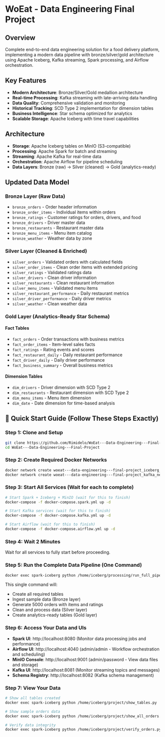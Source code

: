 # WoEat - Data Engineering Final Project

## Overview
Complete end-to-end data engineering solution for a food delivery platform, implementing a modern data pipeline with bronze/silver/gold architecture using Apache Iceberg, Kafka streaming, Spark processing, and Airflow orchestration.

## Key Features
- **Modern Architecture**: Bronze/Silver/Gold medallion architecture
- **Real-time Processing**: Kafka streaming with late-arriving data handling
- **Data Quality**: Comprehensive validation and monitoring
- **Historical Tracking**: SCD Type 2 implementation for dimension tables
- **Business Intelligence**: Star schema optimized for analytics
- **Scalable Storage**: Apache Iceberg with time travel capabilities

## Architecture
- **Storage**: Apache Iceberg tables on MinIO (S3-compatible)
- **Processing**: Apache Spark for batch and streaming
- **Streaming**: Apache Kafka for real-time data
- **Orchestration**: Apache Airflow for pipeline scheduling
- **Data Layers**: Bronze (raw) → Silver (cleaned) → Gold (analytics-ready)

## Updated Data Model

### Bronze Layer (Raw Data)
- `bronze_orders` - Order header information
- `bronze_order_items` - Individual items within orders
- `bronze_ratings` - Customer ratings for orders, drivers, and food
- `bronze_drivers` - Driver master data
- `bronze_restaurants` - Restaurant master data  
- `bronze_menu_items` - Menu item catalog
- `bronze_weather` - Weather data by zone

### Silver Layer (Cleaned & Enriched)
- `silver_orders` - Validated orders with calculated fields
- `silver_order_items` - Clean order items with extended pricing
- `silver_ratings` - Validated ratings data
- `silver_drivers` - Clean driver information
- `silver_restaurants` - Clean restaurant information
- `silver_menu_items` - Validated menu items
- `silver_restaurant_performance` - Daily restaurant metrics
- `silver_driver_performance` - Daily driver metrics
- `silver_weather` - Clean weather data

### Gold Layer (Analytics-Ready Star Schema)
#### Fact Tables
- `fact_orders` - Order transactions with business metrics
- `fact_order_items` - Item-level sales facts
- `fact_ratings` - Rating events and scores
- `fact_restaurant_daily` - Daily restaurant performance
- `fact_driver_daily` - Daily driver performance
- `fact_business_summary` - Overall business metrics

#### Dimension Tables
- `dim_drivers` - Driver dimension with SCD Type 2
- `dim_restaurants` - Restaurant dimension with SCD Type 2
- `dim_menu_items` - Menu item dimension
- `dim_date` - Date dimension for time-based analysis

## 🚀 Quick Start Guide (Follow These Steps Exactly)

### Step 1: Clone and Setup
```bash
git clone https://github.com/Rimidelo/WoEat---Data-Engineering---Final-Project
cd WoEat---Data-Engineering---Final-Project
```

### Step 2: Create Required Docker Networks
```bash
docker network create woeat---data-engineering---final-project_iceberg_net
docker network create woeat---data-engineering---final-project_kafka_net
```

### Step 3: Start All Services (Wait for each to complete)
```bash
# Start Spark + Iceberg + MinIO (wait for this to finish)
docker-compose -f docker-compose.spark.yml up -d

# Start Kafka services (wait for this to finish)
docker-compose -f docker-compose.kafka.yml up -d

# Start Airflow (wait for this to finish)
docker-compose -f docker-compose.airflow.yml up -d
```

### Step 4: Wait 2 Minutes
Wait for all services to fully start before proceeding.

### Step 5: Run the Complete Data Pipeline (One Command)
```bash
docker exec spark-iceberg python /home/iceberg/processing/run_full_pipeline.py
```

This single command will:
- Create all required tables
- Ingest sample data (Bronze layer)
- Generate 5000 orders with items and ratings
- Clean and process data (Silver layer)
- Create analytics-ready tables (Gold layer)

### Step 6: Access Your Data and UIs
- **Spark UI**: http://localhost:8080 (Monitor data processing jobs and performance)
- **Airflow UI**: http://localhost:4040 (admin/admin - Workflow orchestration and scheduling)
- **MinIO Console**: http://localhost:9001 (admin/password - View data files and storage)
- **Kafka UI**: http://localhost:8081 (Monitor streaming topics and messages)
- **Schema Registry**: http://localhost:8082 (Kafka schema management)

### Step 7: View Your Data
```bash
# Show all tables created
docker exec spark-iceberg python /home/iceberg/project/show_tables.py

# Show sample orders data
docker exec spark-iceberg python /home/iceberg/project/show_all_orders.py

# Verify data integrity
docker exec spark-iceberg python /home/iceberg/project/verify_orders.py
```


